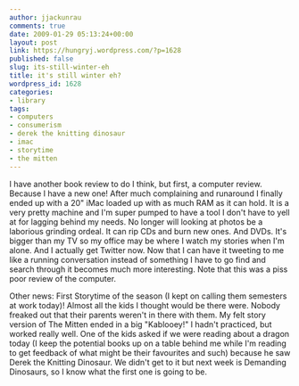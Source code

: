 ```yaml
---
author: jjackunrau
comments: true
date: 2009-01-29 05:13:24+00:00
layout: post
link: https://hungryj.wordpress.com/?p=1628
published: false
slug: its-still-winter-eh
title: it's still winter eh?
wordpress_id: 1628
categories:
- library
tags:
- computers
- consumerism
- derek the knitting dinosaur
- imac
- storytime
- the mitten
---
```


I have another book review to do I think, but first, a computer review. Because I have a new one! After much complaining and runaround I finally ended up with a 20" iMac loaded up with as much RAM as it can hold. It is a very pretty machine and I'm super pumped to have a tool I don't have to yell at for lagging behind my needs. No longer will looking at photos be a laborious grinding ordeal. It can rip CDs and burn new ones. And DVDs. It's bigger than my TV so my office may be where I watch my stories when I'm alone. And I actually get Twitter now. Now that I can have it tweeting to me like a running conversation instead of something I have to go find and search through it becomes much more interesting. Note that this was a piss poor review of the computer.

Other news: First Storytime of the season (I kept on calling them semesters at work today)! Almost all the kids I thought would be there were. Nobody freaked out that their parents weren't in there with them. My felt story version of The Mitten ended in a big "Kablooey!" I hadn't practiced, but worked really well. One of the kids asked if we were reading about a dragon today (I keep the potential books up on a table behind me while I'm reading to get feedback of what might be their favourites and such) because he saw Derek the Knitting Dinosaur. We didn't get to it but next week is Demanding Dinosaurs, so I know what the first one is going to be.
